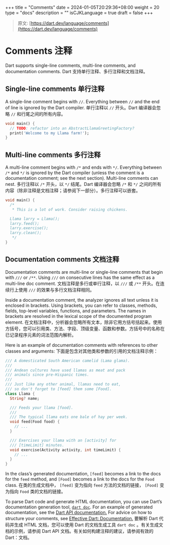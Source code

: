 +++
title = "Comments"
date = 2024-01-05T20:29:36+08:00
weight = 20
type = "docs"
description = ""
isCJKLanguage = true
draft = false
+++

> 原文: [https://dart.dev/language/comments](https://dart.dev/language/comments)

# Comments 注释

Dart supports single-line comments, multi-line comments, and documentation comments.
Dart 支持单行注释、多行注释和文档注释。

## Single-line comments 单行注释

A single-line comment begins with `//`. Everything between `//` and the end of line is ignored by the Dart compiler.
单行注释以 `//` 开头。Dart 编译器会忽略 `//` 和行尾之间的所有内容。

```dart
void main() {
  // TODO: refactor into an AbstractLlamaGreetingFactory?
  print('Welcome to my Llama farm!');
}
```

## Multi-line comments 多行注释

A multi-line comment begins with `/*` and ends with `*/`. Everything between `/*` and `*/` is ignored by the Dart compiler (unless the comment is a documentation comment; see the next section). Multi-line comments can nest.
多行注释以 `/*` 开头，以 `*/` 结尾。Dart 编译器会忽略 `/*` 和 `*/` 之间的所有内容（除非注释是文档注释；请参阅下一部分）。多行注释可以嵌套。

```dart
void main() {
  /*
   * This is a lot of work. Consider raising chickens.

  Llama larry = Llama();
  larry.feed();
  larry.exercise();
  larry.clean();
   */
}
```

## Documentation comments 文档注释

Documentation comments are multi-line or single-line comments that begin with `///` or `/**`. Using `///` on consecutive lines has the same effect as a multi-line doc comment.
文档注释是多行或单行注释，以 `///` 或 `/**` 开头。在连续行上使用 `///` 的效果与多行文档注释相同。

Inside a documentation comment, the analyzer ignores all text unless it is enclosed in brackets. Using brackets, you can refer to classes, methods, fields, top-level variables, functions, and parameters. The names in brackets are resolved in the lexical scope of the documented program element.
在文档注释中，分析器会忽略所有文本，除非它用方括号括起来。使用方括号，您可以引用类、方法、字段、顶级变量、函数和参数。方括号中的名称在已记录程序元素的词法范围内解析。

Here is an example of documentation comments with references to other classes and arguments:
下面是包含对其他类和参数的引用的文档注释示例：

```dart
/// A domesticated South American camelid (Lama glama).
///
/// Andean cultures have used llamas as meat and pack
/// animals since pre-Hispanic times.
///
/// Just like any other animal, llamas need to eat,
/// so don't forget to [feed] them some [Food].
class Llama {
  String? name;

  /// Feeds your llama [food].
  ///
  /// The typical llama eats one bale of hay per week.
  void feed(Food food) {
    // ...
  }

  /// Exercises your llama with an [activity] for
  /// [timeLimit] minutes.
  void exercise(Activity activity, int timeLimit) {
    // ...
  }
}
```

In the class’s generated documentation, `[feed]` becomes a link to the docs for the `feed` method, and `[Food]` becomes a link to the docs for the `Food` class.
在类的生成文档中， `[feed]` 变为指向 `feed` 方法的文档的链接， `[Food]` 变为指向 `Food` 类的文档的链接。

To parse Dart code and generate HTML documentation, you can use Dart’s documentation generation tool, [`dart doc`](https://dart.dev/tools/dart-doc). For an example of generated documentation, see the [Dart API documentation.](https://api.dart.dev/stable) For advice on how to structure your comments, see [Effective Dart: Documentation.](https://dart.dev/effective-dart/documentation)
要解析 Dart 代码并生成 HTML 文档，您可以使用 Dart 的文档生成工具 `dart doc` 。有关生成文档的示例，请参阅 Dart API 文档。有关如何构建注释的建议，请参阅有效的 Dart：文档。
